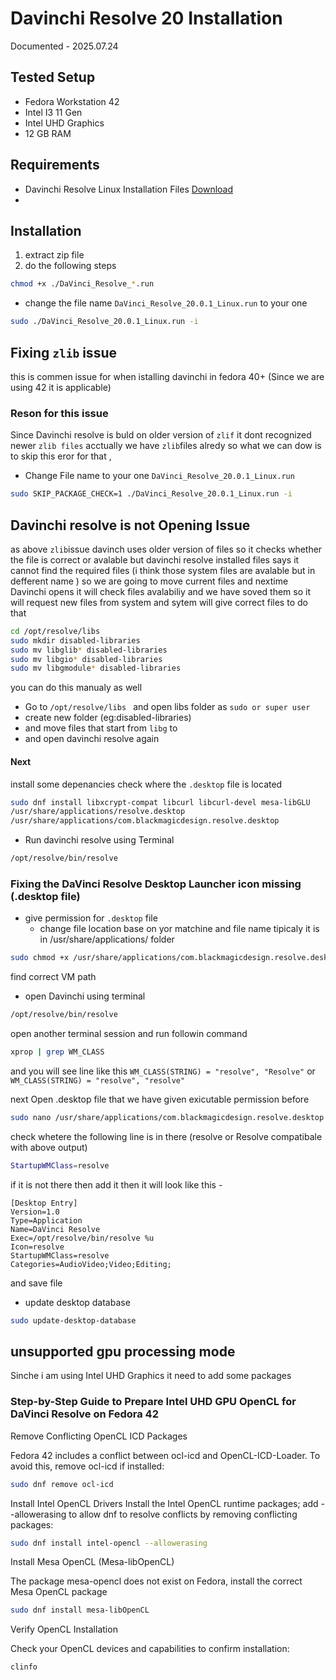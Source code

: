 # Davinchi Resolve 20 Installation
Documented - 2025.07.24
## Tested Setup
- Fedora Workstation 42
- Intel I3 11 Gen
- Intel UHD Graphics
- 12 GB RAM 
## Requirements
- Davinchi Resolve Linux Installation Files 
[Download](https://www.blackmagicdesign.com/products/davinciresolve)
- 

## Installation 

1. extract zip file 
2. do the following steps
```bash
chmod +x ./DaVinci_Resolve_*.run
```
- change the file name `DaVinci_Resolve_20.0.1_Linux.run` to your one
```bash
sudo ./DaVinci_Resolve_20.0.1_Linux.run -i
```
## Fixing `zlib` issue 
this is commen issue for when istalling davinchi in fedora 40+ (Since we are using 42 it is applicable)
### Reson for this issue 
Since Davinchi resolve is buld on older version of `zlif` it dont recognized newer `zlib files` acctually we have `zlib`files alredy so what we can dow is to skip this eror for that ,
- Change File name to your one `DaVinci_Resolve_20.0.1_Linux.run`
```bash 
sudo SKIP_PACKAGE_CHECK=1 ./DaVinci_Resolve_20.0.1_Linux.run -i
```

## Davinchi resolve is not Opening Issue 
as above `zlib`issue davinch uses older version of files so it checks whether the file is correct or avalable but davinchi resolve installed files says it cannot find the required files (i think those system files are avalable but in defferent name ) so we are going to move current files and nextime Davinchi opens it will check files avalabiliy and we have soved them so it will request new files from system and sytem will give correct files 
 to do that
```bash 
cd /opt/resolve/libs
sudo mkdir disabled-libraries
sudo mv libglib* disabled-libraries
sudo mv libgio* disabled-libraries
sudo mv libgmodule* disabled-libraries

```

you can do this manualy as well 
- Go to `/opt/resolve/libs ` and open libs folder as `sudo or super user` 
- create new folder (eg:disabled-libraries)
- and move files that start from `libg` to 
- and open davinchi resolve again 

#### Next
install some depenancies 
check where the `.desktop` file  is located
```bash 
sudo dnf install libxcrypt-compat libcurl libcurl-devel mesa-libGLU
/usr/share/applications/resolve.desktop
/usr/share/applications/com.blackmagicdesign.resolve.desktop
```
- Run davinchi resolve using Terminal
```bash
/opt/resolve/bin/resolve
```
### Fixing the DaVinci Resolve Desktop Launcher icon missing (.desktop file)
- give permission for `.desktop` file 
	- change file location base on yor matchine and file name tipicaly it is in /usr/share/applications/ folder 

```bash
sudo chmod +x /usr/share/applications/com.blackmagicdesign.resolve.desktop
```
find correct VM path
- open Davinchi using terminal
```bash
/opt/resolve/bin/resolve
```
open another terminal session and run followin command 
```bash
xprop | grep WM_CLASS
```
and you will see line like this `WM_CLASS(STRING) = "resolve", "Resolve"` or `WM_CLASS(STRING) = "resolve", "resolve"`

next Open .desktop file that we have given exicutable permission before 
```bash
sudo nano /usr/share/applications/com.blackmagicdesign.resolve.desktop
```
check whetere the following line is in there (resolve or Resolve compatibale with above output)

```bash 
StartupWMClass=resolve
```

if it is not there then add it 
then it will look like this -

```text
[Desktop Entry]
Version=1.0
Type=Application
Name=DaVinci Resolve
Exec=/opt/resolve/bin/resolve %u
Icon=resolve
StartupWMClass=resolve
Categories=AudioVideo;Video;Editing;
```
and save file 

- update desktop database 
```bash 
sudo update-desktop-database
```

## unsupported gpu processing mode 
 Sinche i am using Intel UHD Graphics it need to add some packages 
 
### Step-by-Step Guide to Prepare Intel UHD GPU OpenCL for DaVinci Resolve on Fedora 42
Remove Conflicting OpenCL ICD Packages

Fedora 42 includes a conflict between ocl-icd and OpenCL-ICD-Loader. To avoid this, remove ocl-icd if installed:
```bash
sudo dnf remove ocl-icd
```
Install Intel OpenCL Drivers
Install the Intel OpenCL runtime packages; add --allowerasing to allow dnf to resolve conflicts by removing conflicting packages:

```bash
sudo dnf install intel-opencl --allowerasing
```
Install Mesa OpenCL (Mesa-libOpenCL)

The package mesa-opencl does not exist on Fedora, install the correct Mesa OpenCL package
```bash
sudo dnf install mesa-libOpenCL
```
Verify OpenCL Installation

Check your OpenCL devices and capabilities to confirm installation:

```bash
clinfo
```

